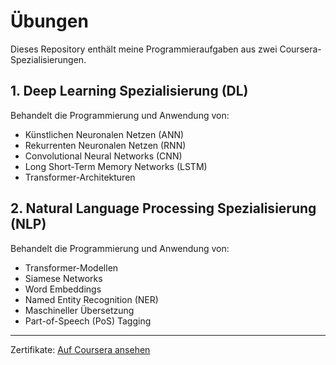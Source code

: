 # Übungen

Dieses Repository enthält meine Programmieraufgaben aus zwei Coursera-Spezialisierungen.

## 1. Deep Learning Spezialisierung (DL)
Behandelt die Programmierung und Anwendung von:
- Künstlichen Neuronalen Netzen (ANN)
- Rekurrenten Neuronalen Netzen (RNN)
- Convolutional Neural Networks (CNN)
- Long Short-Term Memory Networks (LSTM)
- Transformer-Architekturen

## 2. Natural Language Processing Spezialisierung (NLP)
Behandelt die Programmierung und Anwendung von:
- Transformer-Modellen
- Siamese Networks
- Word Embeddings
- Named Entity Recognition (NER)
- Maschineller Übersetzung
- Part-of-Speech (PoS) Tagging

---

Zertifikate: [Auf Coursera ansehen](https://www.coursera.org/user/7d97b9db1ebe3b7c864b7ffbc4ea3968)
